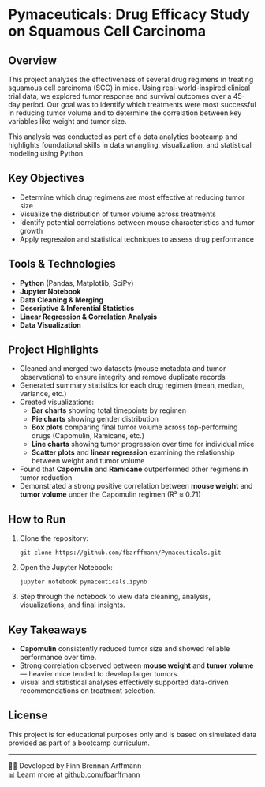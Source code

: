 # Pymaceuticals: Drug Efficacy Study on Squamous Cell Carcinoma

## Overview

This project analyzes the effectiveness of several drug regimens in treating squamous cell carcinoma (SCC) in mice. Using real-world-inspired clinical trial data, we explored tumor response and survival outcomes over a 45-day period. Our goal was to identify which treatments were most successful in reducing tumor volume and to determine the correlation between key variables like weight and tumor size.

This analysis was conducted as part of a data analytics bootcamp and highlights foundational skills in data wrangling, visualization, and statistical modeling using Python.

## Key Objectives

- Determine which drug regimens are most effective at reducing tumor size
- Visualize the distribution of tumor volume across treatments
- Identify potential correlations between mouse characteristics and tumor growth
- Apply regression and statistical techniques to assess drug performance

## Tools & Technologies

- **Python** (Pandas, Matplotlib, SciPy)
- **Jupyter Notebook**
- **Data Cleaning & Merging**
- **Descriptive & Inferential Statistics**
- **Linear Regression & Correlation Analysis**
- **Data Visualization**

## Project Highlights

- Cleaned and merged two datasets (mouse metadata and tumor observations) to ensure integrity and remove duplicate records
- Generated summary statistics for each drug regimen (mean, median, variance, etc.)
- Created visualizations:
  - **Bar charts** showing total timepoints by regimen
  - **Pie charts** showing gender distribution
  - **Box plots** comparing final tumor volume across top-performing drugs (Capomulin, Ramicane, etc.)
  - **Line charts** showing tumor progression over time for individual mice
  - **Scatter plots** and **linear regression** examining the relationship between weight and tumor volume
- Found that **Capomulin** and **Ramicane** outperformed other regimens in tumor reduction
- Demonstrated a strong positive correlation between **mouse weight** and **tumor volume** under the Capomulin regimen (R² ≈ 0.71)

## How to Run

1. Clone the repository:
   ```
   git clone https://github.com/fbarffmann/Pymaceuticals.git
   ```

2. Open the Jupyter Notebook:
   ```
   jupyter notebook pymaceuticals.ipynb
   ```

3. Step through the notebook to view data cleaning, analysis, visualizations, and final insights.

## Key Takeaways

- **Capomulin** consistently reduced tumor size and showed reliable performance over time.
- Strong correlation observed between **mouse weight** and **tumor volume** — heavier mice tended to develop larger tumors.
- Visual and statistical analyses effectively supported data-driven recommendations on treatment selection.

## License

This project is for educational purposes only and is based on simulated data provided as part of a bootcamp curriculum.

---

👨‍💻 Developed by Finn Brennan Arffmann  
📊 Learn more at [github.com/fbarffmann](https://github.com/fbarffmann)
